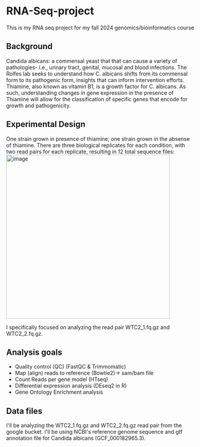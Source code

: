 # RNA-Seq-project
This is my RNA seq project for my fall 2024 genomics/bioinformatics course

## Background
Candida albicans: a commensal yeast that that can cause a variety of pathologies- i.e., urinary tract, genital, mucosal and blood infections. The Rolfes lab seeks to understand how C. albicans shifts from its commensal form to its pathogenic form, insights that can inform intervention efforts. Thiamine, also known as vitamin B1, is a growth factor for C. albicans. As such, understanding changes in gene expression in the presence of Thiamine will allow for the classification of specific genes that encode for growth and pathogenicity. 

## Experimental Design
One strain grown in presence of thiamine; one strain grown in the absense of thiamine. There are three biological replicates for each condition, with two read pairs for each replicate, resulting in 12 total sequence files: 
<img width="438" alt="image" src="https://github.com/user-attachments/assets/08aced93-4d6d-46db-ba2c-77d6e75795ac">

I specifically focused on analyzing the read pair WTC2_1.fq.gz and WTC2_2.fq.gz. 

## Analysis goals
- Quality control (QC)
(FastQC & Trimmomatic)
- Map (align) reads to reference
(Bowtie2)-> sam/bam file
- Count Reads per gene model
(HTseq)
- Differential expression analysis
(DEseq2 in R)
- Gene Ontology Enrichment analysis

## Data files
I'll be analyzing the WTC2_1.fq.gz and WTC2_2.fq.gz read pair from the google bucket. I'll be using NCBI's reference genome sequence and gtf annotation file for Candida albicans (GCF_000182965.3). 
